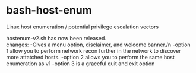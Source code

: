 # bash-host-enum
Linux host enumeration / potential privilege escalation vectors

hostenum-v2.sh has now been released.  
  changes:
  -Gives a menu option, disclaimer, and welcome banner./n
  -option 1 allow you to perform network recon further in the network to discover more attatched hosts.
  -option 2 allows you to perform the same host enumeration as v1
  -option 3 is a graceful quit and exit option

